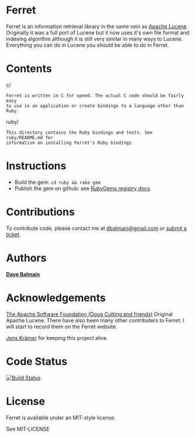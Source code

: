 Ferret
=======

Ferret is an information retrieval library in the same vein as [Apache Lucene][1].
Originally it was a full port of Lucene but it now uses it's own file format
and indexing algorithm although it is still very similar in many ways to
Lucene. Everything you can do in Lucene you should be able to do in Ferret.

Contents
=========

c/

    Ferret is written in C for speed. The actual C code should be fairly easy
    to use in an application or create bindings to a language other than Ruby.

ruby/

    This directory contains the Ruby bindings and tests. See ruby/README.md for
    information on installing Ferret's Ruby bindings

Instructions
============

* Build the gem: `cd ruby && rake gem`
* Publish the gem on github: see [RubyGems registry docs](https://docs.github.com/en/packages/working-with-a-github-packages-registry/working-with-the-rubygems-registry)

Contributions
=============

To contribute code, please contact me at <dbalmain@gmail.com> or [submit
a ticket][2].

Authors
========

[<b>Dave Balmain</b>](dbalmain@gmail.com)

Acknowledgements
=================

[The Apache Software Foundation (Doug Cutting and friends)][1] Original Apache
Lucene. There have also been many other contributers to Ferret. I will start 
to record them on the Ferret website.

[Jens Krämer][3] for keeping this project alive.

Code Status
===========

[![Build Status](https://travis-ci.org/dbalmain/ferret.svg?branch=master)](https://travis-ci.org/dbalmain/ferret)

License
========

Ferret is available under an MIT-style license.

See MIT-LICENSE

[1]: (http://lucene.apache.org/core/)
[2]: https://github.com/dbalmain/ferret/issues
[3]: https://github.com/jkraemer/
